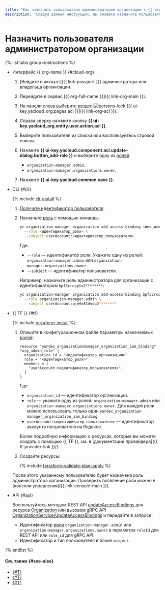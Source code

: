 ```yaml
---
title: "Как назначить пользователя администратором организации в {{ org-full-name }}"
description: "Следуя данной инструкции, вы сможете назначить пользователя администратором организации."
---
```


# Назначить пользователя администратором организации

{% list tabs group=instructions %}

- Интерфейс {{ org-name }} {#cloud-org}

  1. [Войдите в аккаунт]({{ link-passport }}) администратора или владельца организации.

  1. Перейдите в сервис [{{ org-full-name }}]({{ link-org-main }}).
  
  1. На панели слева выберите раздел ![persons-lock](../../_assets/console-icons/persons-lock.svg) [{{ ui-key.yacloud_org.pages.acl }}]({{ link-org-acl }}).

  1. Справа сверху нажмите кнопку **{{ ui-key.yacloud_org.entity.user.action.acl }}**.

  1. Выберите пользователя из списка или воспользуйтесь строкой поиска.

  1. Нажмите **{{ ui-key.yacloud.component.acl.update-dialog.button_add-role }}** и выберите одну из [ролей](../../iam/concepts/access-control/roles.md):

      * `organization-manager.admin`.
      * `organization-manager.organizations.owner`.

  1. Нажмите **{{ ui-key.yacloud.common.save }}**.

- CLI {#cli}

  {% include [cli-install](../../_includes/cli-install.md) %}

  1. [Получите идентификатор пользователя](../operations/users-get.md).

  1. Назначьте [роль](../../iam/concepts/access-control/roles.md) с помощью команды:

      ```bash
      yc organization-manager organization add-access-binding <имя_или_идентификатор_организации> \
        --role <идентификатор_роли> \
        --subject userAccount:<идентификатор_пользователя>
      ```

      Где: 
      
      * `--role` — идентификатор роли. Укажите одну из ролей: `organization-manager.admin` или `organization-manager.organizations.owner`.
      * `--subject` — идентификатор пользователя.

      Например, назначьте роль администратора для организации с идентификатором `bpf3crucp1v2********`:

      ```bash
      yc organization-manager organization add-access-binding bpf3crucp1v2******** \
        --role organization-manager.admin \
        --subject userAccount:aje6o61dvog2********
      ```

- {{ TF }} {#tf}

  {% include [terraform-install](../../_includes/terraform-install.md) %}

  1. Опишите в конфигурационном файле параметры назначаемых [ролей](../../iam/concepts/access-control/roles.md):

      ```hcl
      resource "yandex_organizationmanager_organization_iam_binding" "org_admin_role" {
        organization_id = "<идентификатор_организации>"
        role = "<идентификатор_роли>"
        members = [
          "userAccount:<идентификатор_пользователя>",
        ]
      }
      ```

      Где:

      * `organization_id` — идентификатор организации.
      * `role` — укажите одну из ролей: `organization-manager.admin` или `organization-manager.organizations.owner`. Для каждой роли можно использовать только один `yandex_organization manager_organization_iam_binding`.
      * `userAccount:<идентификатор_пользователя>` — идентификатор аккаунта пользователя на Яндексе.

      Более подробную информацию о ресурсах, которые вы можете создать с помощью {{ TF }}, см. в [документации провайдера]({{ tf-provider-link }}/).

  1. Создайте ресурсы:

      {% include [terraform-validate-plan-apply](../../_tutorials/_tutorials_includes/terraform-validate-plan-apply.md) %}
     
  После этого указанному пользователю будет назначена роль администратора организации. Проверить появление роли можно в [консоли управления]({{ link-console-main }}).

- API {#api}

  Воспользуйтесь методом REST API [updateAccessBindings](../api-ref/Organization/updateAccessBindings.md) для ресурса [Organization](../api-ref/Organization/index.md) или вызовом gRPC API [OrganizationService/UpdateAccessBindings](../api-ref/grpc/organization_service.md#UpdateAccessBindings) и передайте в запросе:

  * Идентификатор [роли](../../iam/concepts/access-control/roles.md) `organization-manager.admin` или `organization-manager.organizations.owner` в параметре `roleId` для REST API или `role_id` для gRPC API.
  * Идентификатор и тип пользователя в блоке `subject`.

{% endlist %}

#### См. также {#see-also}

* [{#T}](../../iam/operations/sa/set-access-bindings.md)
* [{#T}](../../resource-manager/operations/cloud/set-access-bindings.md)
* [{#T}](../../resource-manager/operations/folder/set-access-bindings.md)
